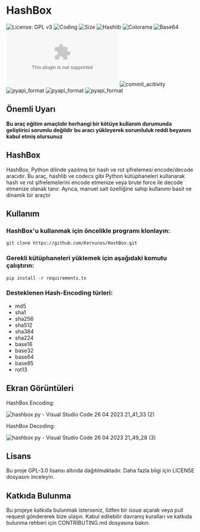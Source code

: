# HashBox

![License: GPL v3](https://img.shields.io/github/license/Kerxunos/HashBox?style=plastic&logo=appveyor)
![Coding](https://img.shields.io/github/languages/top/Kerxunos/HashBox?style=plastic&logo=appveyor)
![Size](https://img.shields.io/github/languages/code-size/Kerxunos/HashBox?style=plastic&logo=appveyor)
![Hashlib](https://img.shields.io/pypi/v/hashlib?style=plastic&logo=appveyor)
![Colorama](https://img.shields.io/pypi/v/colorama?style=plastic&logo=appveyor)
![Base64](https://img.shields.io/pypi/v/pybase64?style=plastic&logo=appveyor)
![Observatory_Grade](https://img.shields.io/mozilla-observatory/grade/github.com?publish?style=plastic&logo=appveyor)
![commit_acitivity](https://img.shields.io/github/commit-activity/w/Kerxunos/HashBox?style=plastic&logo=appveyor)
![pyapi_format](https://img.shields.io/pypi/format/colorama?style=plastic&logo=appveyor)
![pyapi_format](https://img.shields.io/pypi/format/hashlib?style=plastic&logo=appveyor)
![pyapi_format](https://img.shields.io/pypi/format/pybase64?style=plastic&logo=appveyor)

## Önemli Uyarı
**Bu araç eğitim amaçlıdır herhangi bir kötüye kullanım durumunda geliştirici sorumlu değildir**
**bu aracı yükleyerek sorumluluk reddi beyanını kabul etmiş olursunuz**

## HashBox
HashBox, Python dilinde yazılmış bir hash ve rot şifrelemesi encode/decode aracıdır. Bu araç, hashlib ve codecs gibi Python kütüphaneleri kullanarak hash ve rot şifrelemelerini encode etmenize veya brute force ile decode etmenize olanak tanır. Ayrıca, manuel salt özelliğine sahip kullanımı basit ve dinamik bir araçtır

## Kullanım
### HashBox'u kullanmak için öncelikle programı klonlayın:
```
git clone https://github.com/Kerxunos/HashBox.git
```

### Gerekli kütüphaneleri yüklemek için aşağıdaki komutu çalıştırın:
```
pip install -r requirements.tx
```

### Desteklenen  Hash-Encoding türleri:
- md5
- sha1
- sha256
- sha512
- sha384
- sha224
- base16
- base32
- base64
- base85
- rot13

## Ekran Görüntüleri
HashBox Encoding:

![hashbox py - Visual Studio Code 26 04 2023 21_41_33 (2)](https://user-images.githubusercontent.com/113096235/234672532-3eed2cf0-b37b-440b-8d92-aa223f271133.png)

HashBox Decoding:

![hashbox py - Visual Studio Code 26 04 2023 21_49_28 (3)](https://user-images.githubusercontent.com/113096235/234674265-853e59ca-159b-4478-ac25-072b4fd82524.png)

## Lisans
Bu proje GPL-3.0 lisansı altında dağıtılmaktadır. Daha fazla bilgi için LICENSE dosyasını inceleyin.

## Katkıda Bulunma
Bu projeye katkıda bulunmak isterseniz, lütfen bir issue açarak veya pull request göndererek bize ulaşın. Kabul edilebilir davranış kuralları ve katkıda bulunma rehberi için CONTRIBUTING.md dosyasına bakın.
